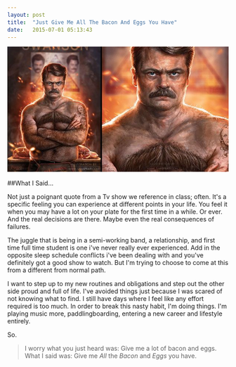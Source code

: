 ```yaml
---
layout: post
title:  "Just Give Me All The Bacon And Eggs You Have"
date:   2015-07-01 05:13:43
---
```

![Ron Swanson all beefed up](/img/blog/chesthair.jpg "Why cant i think of a good pun for this")

##What I Said...


Not just a poignant quote from a Tv show we reference in class; often. It's a specific feeling you can experience at different points in your life. You feel it when you may have a lot on your plate for the first time in a while. Or ever. And the real decisions are there. Maybe even the real consequences of failures.
<!--excerpt break-->

The juggle that is being in a semi-working band, a relationship, and first time full time student is one i've never really ever experienced. Add in the opposite sleep schedule conflicts i've been dealing with and you've definitely got a good show to watch. But I'm trying to choose to come at this from a different from normal path. 

I want to step up to my new routines and obligations and step out the other side proud and full of life. I've avoided things just because I was scared of not knowing what to find. I still have days where I feel like any effort required is too much. In order to break this nasty habit, I'm doing things. I'm playing music more, paddlingboarding, entering a new career and lifestyle entirely.

So. 

>I worry what you just heard was: Give me a lot of bacon and eggs.
>What I said was: Give me _All_ the _Bacon_ and _Eggs_ you have.